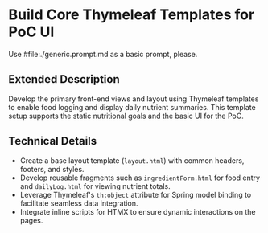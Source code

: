 # Build Core Thymeleaf Templates for PoC UI

Use #file:./generic.prompt.md as a basic prompt, please.

## Extended Description
Develop the primary front-end views and layout using Thymeleaf templates to enable food logging and display daily nutrient summaries. This template setup supports the static nutritional goals and the basic UI for the PoC.

## Technical Details
- Create a base layout template (`layout.html`) with common headers, footers, and styles.
- Develop reusable fragments such as `ingredientForm.html` for food entry and `dailyLog.html` for viewing nutrient totals.
- Leverage Thymeleaf's `th:object` attribute for Spring model binding to facilitate seamless data integration.
- Integrate inline scripts for HTMX to ensure dynamic interactions on the pages.
